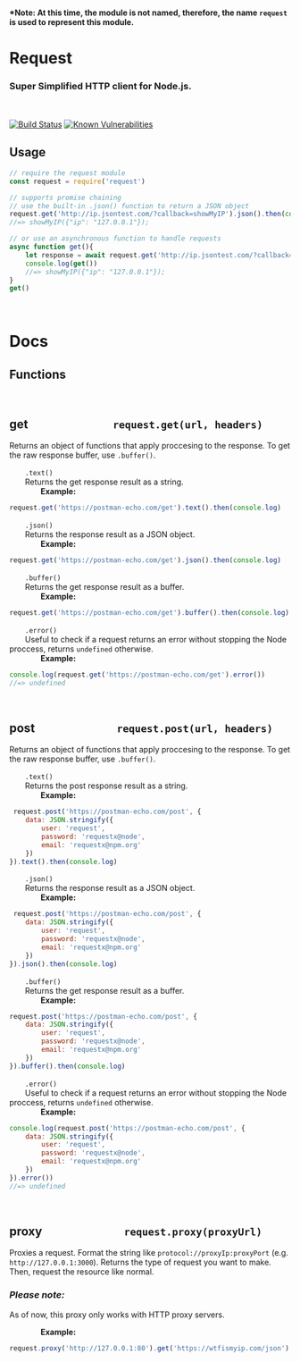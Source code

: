 #### ***Note:** At this time, the module is not named, therefore, the name `request` is used to represent this module.
# **Request**
### Super Simplified HTTP client for Node.js.
&nbsp;  
&nbsp;  
[![Build Status](https://travis-ci.com/joeymalvinni/request.svg?branch=main)](https://travis-ci.com/joeymalvinni/request) [![Known Vulnerabilities](https://snyk.io/test/github/joeymalvinni/request/badge.svg?targetFile=package.json)](https://snyk.io/test/github/joeymalvinni/request?targetFile=package.json)

## **Usage** 
```js
// require the request module
const request = require('request')

// supports promise chaining
// use the built-in .json() function to return a JSON object
request.get('http://ip.jsontest.com/?callback=showMyIP').json().then(console.log)
//=> showMyIP({"ip": "127.0.0.1"});

// or use an asynchronous function to handle requests
async function get(){
    let response = await request.get('http://ip.jsontest.com/?callback=showMyIP').json()
    console.log(get())
    //=> showMyIP({"ip": "127.0.0.1"});
}
get()
```

&nbsp;  
# **Docs**

## Functions
&nbsp;  
## **get** &ensp;&ensp;&ensp;&ensp;&ensp;&ensp;&ensp;&ensp;&ensp;&ensp;&ensp;&ensp;&ensp;&ensp;`request.get(url, headers)`

Returns an object of functions that apply proccesing to the response. To get the raw response buffer, use `.buffer()`.  

&ensp;&ensp;&ensp;&ensp;`.text()`  
&ensp;&ensp;&ensp;&ensp;Returns the get response result as a string.    
&ensp;&ensp;&ensp;&ensp;&ensp;&ensp;&ensp;&ensp;**Example:**  
```js 
request.get('https://postman-echo.com/get').text().then(console.log)
```
  
&ensp;&ensp;&ensp;&ensp;`.json()`  
&ensp;&ensp;&ensp;&ensp;Returns the response result as a JSON object.  
&ensp;&ensp;&ensp;&ensp;&ensp;&ensp;&ensp;&ensp;**Example:**  
```js 
request.get('https://postman-echo.com/get').json().then(console.log)
```  
  
&ensp;&ensp;&ensp;&ensp;`.buffer()`  
&ensp;&ensp;&ensp;&ensp;Returns the get response result as a buffer.  
&ensp;&ensp;&ensp;&ensp;&ensp;&ensp;&ensp;&ensp;**Example:**
```js 
request.get('https://postman-echo.com/get').buffer().then(console.log)
```  

&ensp;&ensp;&ensp;&ensp;`.error()`  
&ensp;&ensp;&ensp;&ensp;Useful to check if a request returns an error without stopping the Node proccess, returns `undefined` otherwise.  
&ensp;&ensp;&ensp;&ensp;&ensp;&ensp;&ensp;&ensp;**Example:**  
```js 
console.log(request.get('https://postman-echo.com/get').error())
//=> undefined
```  

&nbsp;  
## **post**&ensp;&ensp;&ensp;&ensp;&ensp;&ensp;&ensp;&ensp;&ensp;&ensp;&ensp;&ensp;&ensp;&ensp;`request.post(url, headers)`

Returns an object of functions that apply proccesing to the response. To get the raw response buffer, use `.buffer()`.  

&ensp;&ensp;&ensp;&ensp;`.text()`  
&ensp;&ensp;&ensp;&ensp;Returns the post response result as a string.    
&ensp;&ensp;&ensp;&ensp;&ensp;&ensp;&ensp;&ensp;**Example:**  
```js 
 request.post('https://postman-echo.com/post', {
    data: JSON.stringify({
        user: 'request',
        password: 'requestx@node',
        email: 'requestx@npm.org'
    })
}).text().then(console.log)
``` 
  
&ensp;&ensp;&ensp;&ensp;`.json()`  
&ensp;&ensp;&ensp;&ensp;Returns the response result as a JSON object.  
&ensp;&ensp;&ensp;&ensp;&ensp;&ensp;&ensp;&ensp;**Example:**  
```js 
 request.post('https://postman-echo.com/post', {
    data: JSON.stringify({
        user: 'request',
        password: 'requestx@node',
        email: 'requestx@npm.org'
    })
}).json().then(console.log)
``` 
  
&ensp;&ensp;&ensp;&ensp;`.buffer()`  
&ensp;&ensp;&ensp;&ensp;Returns the get response result as a buffer.  
&ensp;&ensp;&ensp;&ensp;&ensp;&ensp;&ensp;&ensp;**Example:**
```js 
request.post('https://postman-echo.com/post', {
    data: JSON.stringify({
        user: 'request',
        password: 'requestx@node',
        email: 'requestx@npm.org'
    })
}).buffer().then(console.log)
``` 

&ensp;&ensp;&ensp;&ensp;`.error()`  
&ensp;&ensp;&ensp;&ensp;Useful to check if a request returns an error without stopping the Node proccess, returns `undefined` otherwise.  
&ensp;&ensp;&ensp;&ensp;&ensp;&ensp;&ensp;&ensp;**Example:**  
```js 
console.log(request.post('https://postman-echo.com/post', {
    data: JSON.stringify({
        user: 'request',
        password: 'requestx@node',
        email: 'requestx@npm.org'
    })
}).error())
//=> undefined
```  

&nbsp;  
## **proxy**&ensp;&ensp;&ensp;&ensp;&ensp;&ensp;&ensp;&ensp;&ensp;&ensp;&ensp;&ensp;&ensp;&ensp;`request.proxy(proxyUrl)`

Proxies a request. Format the string like `protocol://proxyIp:proxyPort` (e.g. `http://127.0.0.1:3000`). Returns the type of request you want to make. Then, request the resource like normal.  

### ***Please note:***
As of now, this proxy only works with HTTP proxy servers.

&ensp;&ensp;&ensp;&ensp;&ensp;&ensp;&ensp;&ensp;**Example:**  
```js
request.proxy('http://127.0.0.1:80').get('https://wtfismyip.com/json').text().then(console.log)
```

